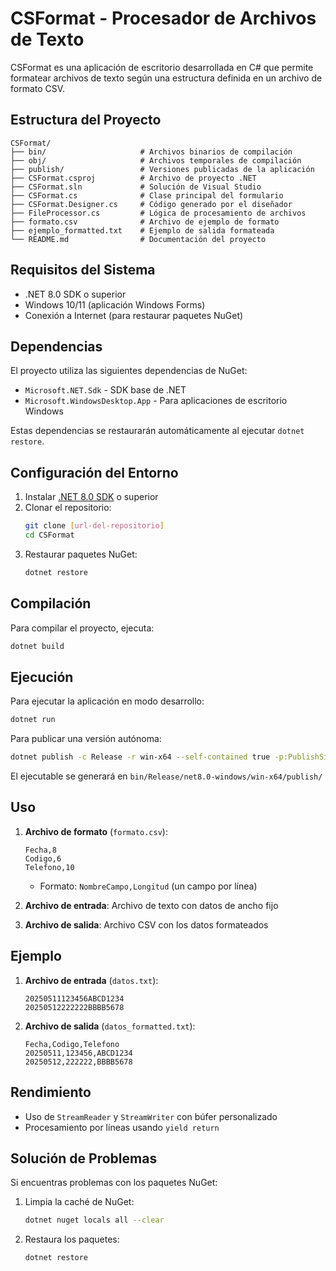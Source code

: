 # CSFormat - Procesador de Archivos de Texto

CSFormat es una aplicación de escritorio desarrollada en C# que permite formatear archivos de texto según una estructura definida en un archivo de formato CSV.

## Estructura del Proyecto

```
CSFormat/
├── bin/                     # Archivos binarios de compilación
├── obj/                     # Archivos temporales de compilación
├── publish/                 # Versiones publicadas de la aplicación
├── CSFormat.csproj          # Archivo de proyecto .NET
├── CSFormat.sln             # Solución de Visual Studio
├── CSFormat.cs              # Clase principal del formulario
├── CSFormat.Designer.cs     # Código generado por el diseñador
├── FileProcessor.cs         # Lógica de procesamiento de archivos
├── formato.csv              # Archivo de ejemplo de formato
├── ejemplo_formatted.txt    # Ejemplo de salida formateada
└── README.md                # Documentación del proyecto
```

## Requisitos del Sistema

- .NET 8.0 SDK o superior
- Windows 10/11 (aplicación Windows Forms)
- Conexión a Internet (para restaurar paquetes NuGet)

## Dependencias

El proyecto utiliza las siguientes dependencias de NuGet:

- `Microsoft.NET.Sdk` - SDK base de .NET
- `Microsoft.WindowsDesktop.App` - Para aplicaciones de escritorio Windows

Estas dependencias se restaurarán automáticamente al ejecutar `dotnet restore`.

## Configuración del Entorno

1. Instalar [.NET 8.0 SDK](https://dotnet.microsoft.com/download/dotnet/8.0) o superior
2. Clonar el repositorio:
   ```bash
   git clone [url-del-repositorio]
   cd CSFormat
   ```
3. Restaurar paquetes NuGet:
   ```bash
   dotnet restore
   ```

## Compilación

Para compilar el proyecto, ejecuta:

```bash
dotnet build
```

## Ejecución

Para ejecutar la aplicación en modo desarrollo:

```bash
dotnet run
```

Para publicar una versión autónoma:

```bash
dotnet publish -c Release -r win-x64 --self-contained true -p:PublishSingleFile=true
```

El ejecutable se generará en `bin/Release/net8.0-windows/win-x64/publish/`

## Uso

1. **Archivo de formato** (`formato.csv`):
   ```
   Fecha,8
   Codigo,6
   Telefono,10
   ```
   - Formato: `NombreCampo,Longitud` (un campo por línea)

2. **Archivo de entrada**: Archivo de texto con datos de ancho fijo
3. **Archivo de salida**: Archivo CSV con los datos formateados

## Ejemplo

1. **Archivo de entrada** (`datos.txt`):
   ```
   20250511123456ABCD1234
   20250512222222BBBB5678
   ```

2. **Archivo de salida** (`datos_formatted.txt`):
   ```
   Fecha,Codigo,Telefono
   20250511,123456,ABCD1234
   20250512,222222,BBBB5678
   ```

## Rendimiento

- Uso de `StreamReader` y `StreamWriter` con búfer personalizado
- Procesamiento por líneas usando `yield return`

## Solución de Problemas

Si encuentras problemas con los paquetes NuGet:
1. Limpia la caché de NuGet:
   ```bash
   dotnet nuget locals all --clear
   ```
2. Restaura los paquetes:
   ```bash
   dotnet restore
   ```
